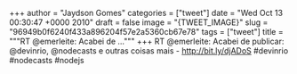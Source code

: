 
+++
author = "Jaydson Gomes"
categories = ["tweet"]
date = "Wed Oct 13 00:30:47 +0000 2010"
draft = false
image = "{TWEET_IMAGE}"
slug = "96949b0f6240f433a896204f57e2a5360cb67e78"
tags = ["tweet"]
title = """RT @emerleite: Acabei de ..."""
+++
RT @emerleite: Acabei de publicar: @devinrio, @nodecasts e outras coisas mais - http://bit.ly/djADoS #devinrio #nodecasts #nodejs
